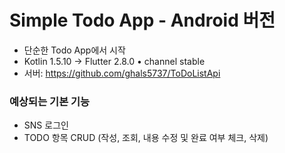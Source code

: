 # Simple Todo App - Android 버전

- 단순한 Todo App에서 시작
- Kotlin 1.5.10 -> Flutter 2.8.0 • channel stable
- 서버: https://github.com/ghals5737/ToDoListApi

### 예상되는 기본 기능
- SNS 로그인
- TODO 항목 CRUD (작성, 조회, 내용 수정 및 완료 여부 체크, 삭제)